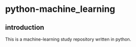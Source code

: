 # python-machine_learning

## introduction
This is a machine-learning study repository written in python.
